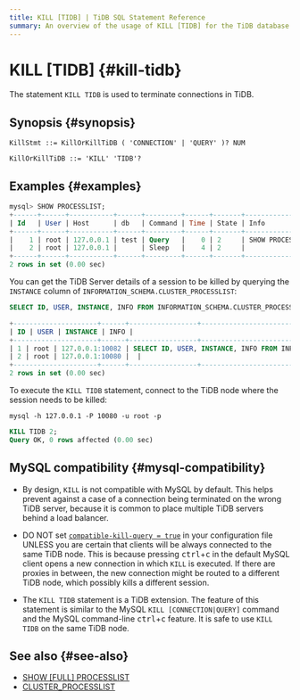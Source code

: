 ```yaml
---
title: KILL [TIDB] | TiDB SQL Statement Reference
summary: An overview of the usage of KILL [TIDB] for the TiDB database.
---
```


# KILL [TIDB] {#kill-tidb}

The statement `KILL TIDB` is used to terminate connections in TiDB.

## Synopsis {#synopsis}

```ebnf+diagram
KillStmt ::= KillOrKillTiDB ( 'CONNECTION' | 'QUERY' )? NUM

KillOrKillTiDB ::= 'KILL' 'TIDB'?
```

## Examples {#examples}

```sql
mysql> SHOW PROCESSLIST;
+------+------+-----------+------+---------+------+-------+------------------+
| Id   | User | Host      | db   | Command | Time | State | Info             |
+------+------+-----------+------+---------+------+-------+------------------+
|    1 | root | 127.0.0.1 | test | Query   |    0 | 2     | SHOW PROCESSLIST |
|    2 | root | 127.0.0.1 |      | Sleep   |    4 | 2     |                  |
+------+------+-----------+------+---------+------+-------+------------------+
2 rows in set (0.00 sec)
```

You can get the TiDB Server details of a session to be killed by querying the `INSTANCE` column of `INFORMATION_SCHEMA.CLUSTER_PROCESSLIST`:

```sql
SELECT ID, USER, INSTANCE, INFO FROM INFORMATION_SCHEMA.CLUSTER_PROCESSLIST;
```

```sql
+---------------------+------+-----------------+-----------------------------------------------------------------------------+
| ID | USER | INSTANCE | INFO |
+---------------------+------+-----------------+-----------------------------------------------------------------------------+
| 1 | root | 127.0.0.1:10082 | SELECT ID, USER, INSTANCE, INFO FROM INFORMATION_SCHEMA.CLUSTER_PROCESSLIST |
| 2 | root | 127.0.0.1:10080 |  |
+---------------------+------+-----------------+-------------------------------------------------------------
2 rows in set (0.00 sec)
```

To execute the `KILL TIDB` statement, connect to the TiDB node where the session needs to be killed:

```shell
mysql -h 127.0.0.1 -P 10080 -u root -p
```

```sql
KILL TIDB 2;
Query OK, 0 rows affected (0.00 sec)
```

## MySQL compatibility {#mysql-compatibility}

-   By design, `KILL` is not compatible with MySQL by default. This helps prevent against a case of a connection being terminated on the wrong TiDB server, because it is common to place multiple TiDB servers behind a load balancer.

<CustomContent platform="tidb">

-   DO NOT set [`compatible-kill-query = true`](/tidb-configuration-file.md#compatible-kill-query) in your configuration file UNLESS you are certain that clients will be always connected to the same TiDB node. This is because pressing <kbd>ctrl</kbd>+<kbd>c</kbd> in the default MySQL client opens a new connection in which `KILL` is executed. If there are proxies in between, the new connection might be routed to a different TiDB node, which possibly kills a different session.

</CustomContent>

-   The `KILL TIDB` statement is a TiDB extension. The feature of this statement is similar to the MySQL `KILL [CONNECTION|QUERY]` command and the MySQL command-line <kbd>ctrl</kbd>+<kbd>c</kbd> feature. It is safe to use `KILL TIDB` on the same TiDB node.

## See also {#see-also}

-   [SHOW [FULL] PROCESSLIST](/sql-statements/sql-statement-show-processlist.md)
-   [CLUSTER_PROCESSLIST](/information-schema/information-schema-processlist.md#cluster_processlist)
